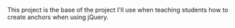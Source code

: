 This project is the base of the project I'll use when teaching students how to create anchors when using jQuery.

